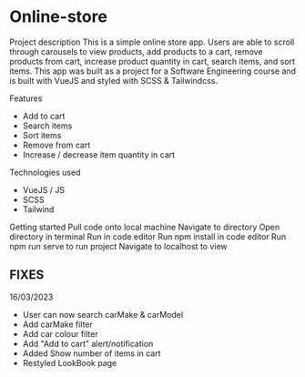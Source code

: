 # Online-store
 
Project description
This is a simple online store app. Users are able to scroll through carousels to view products, add products to a cart, remove products from cart, increase product quantity in cart, search items, and sort items. This app was built as a project for a Software Engineering course and is built with VueJS and styled with SCSS & Tailwindcss.

Features
- Add to cart
- Search items
- Sort items
- Remove from cart
- Increase / decrease item quantity in cart

Technologies used
- VueJS / JS
- SCSS
- Tailwind

Getting started
Pull code onto local machine
Navigate to directory
Open directory in terminal
Run in code editor
Run npm install in code editor
Run npm run serve to run project
Navigate to localhost to view

## FIXES

16/03/2023
  - User can now search carMake & carModel
  - Add carMake filter
  - Add car colour filter
  - Add "Add to cart" alert/notification
  - Added Show number of items in cart
  - Restyled LookBook page

